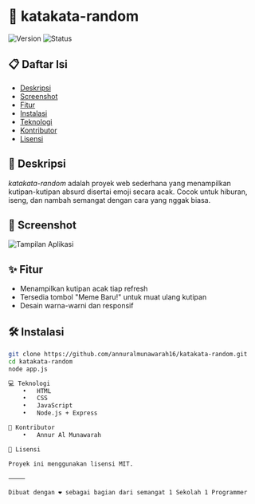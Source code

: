 # 🎲 katakata-random

![Version](https://img.shields.io/badge/version-1.0-blue)
![Status](https://img.shields.io/badge/status-active-brightgreen)

## 📋 Daftar Isi
- [Deskripsi](#deskripsi)
- [Screenshot](#screenshot)
- [Fitur](#fitur)
- [Instalasi](#instalasi)
- [Teknologi](#teknologi)
- [Kontributor](#kontributor)
- [Lisensi](#lisensi)

## 📝 Deskripsi
*katakata-random* adalah proyek web sederhana yang menampilkan kutipan-kutipan absurd disertai emoji secara acak. Cocok untuk hiburan, iseng, dan nambah semangat dengan cara yang nggak biasa.

## 📸 Screenshot
![Tampilan Aplikasi](assets/screenshot.png)

## ✨ Fitur
- Menampilkan kutipan acak tiap refresh
- Tersedia tombol "Meme Baru!" untuk muat ulang kutipan
- Desain warna-warni dan responsif

## 🛠️ Instalasi
```bash
git clone https://github.com/annuralmunawarah16/katakata-random.git
cd katakata-random
node app.js

💻 Teknologi
	•	HTML
	•	CSS
	•	JavaScript
	•	Node.js + Express

👥 Kontributor
	•	Annur Al Munawarah

📄 Lisensi

Proyek ini menggunakan lisensi MIT.

⸻

Dibuat dengan ❤️ sebagai bagian dari semangat 1 Sekolah 1 Programmer